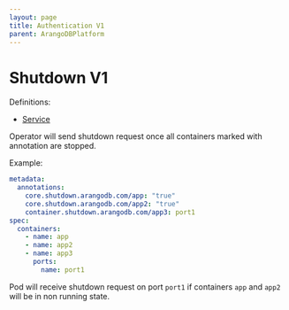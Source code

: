 ```yaml
---
layout: page
title: Authentication V1
parent: ArangoDBPlatform
---
```


# Shutdown V1

Definitions:

- [Service](../../integrations/shutdown/v1/definition/definition.proto)

Operator will send shutdown request once all containers marked with annotation are stopped.

Example:

```yaml
metadata:
  annotations:
    core.shutdown.arangodb.com/app: "true"
    core.shutdown.arangodb.com/app2: "true"
    container.shutdown.arangodb.com/app3: port1
spec:
  containers:
    - name: app
    - name: app2
    - name: app3
      ports:
        name: port1
```

Pod will receive shutdown request on port `port1` if containers `app` and `app2` will be in non running state.
